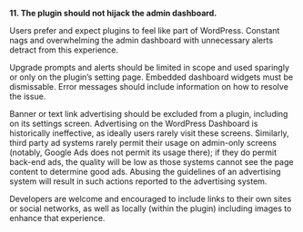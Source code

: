 **11. The plugin should not hijack the admin dashboard.**

Users prefer and expect plugins to feel like part of WordPress. Constant nags and overwhelming the admin dashboard with unnecessary alerts detract from this experience.

Upgrade prompts and alerts should be limited in scope and used sparingly or only on the plugin’s setting page. Embedded dashboard widgets must be dismissable. Error messages should include information on how to resolve the issue. 

Banner or text link advertising should be excluded from a plugin, including on its settings screen. Advertising on the WordPress Dashboard is historically ineffective, as ideally users rarely visit these screens. Similarly, third party ad systems rarely permit their usage on admin-only screens (notably, Google Ads does not permit its usage there); if they do permit back-end ads, the quality will be low as those systems cannot see the page content to determine good ads. Abusing the guidelines of an advertising system will result in such actions reported to the advertising system.

Developers are welcome and encouraged to include links to their own sites or social networks, as well as locally (within the plugin) including images to enhance that experience.
